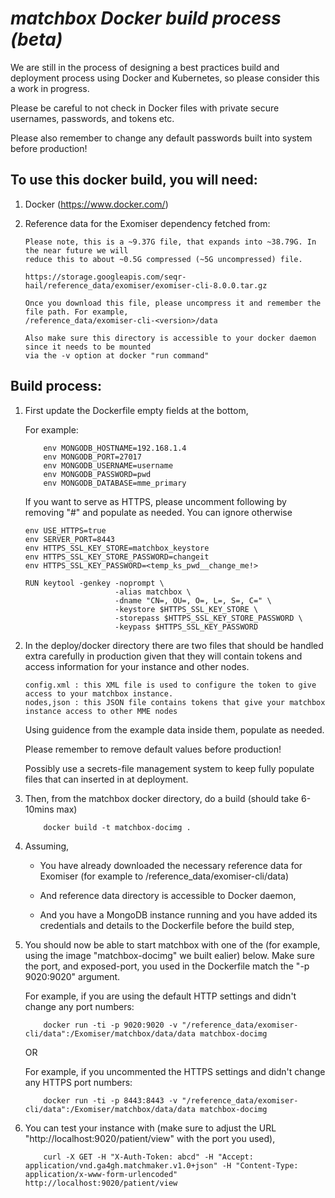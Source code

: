 # <i>matchbox Docker build process (beta)</i>

We are still in the process of designing a best practices build and deployment process using Docker and Kubernetes, so please consider this a work in progress. 

Please be careful to not check in Docker files with private secure
usernames, passwords, and tokens etc. 

Please also remember to change any default passwords built into system before production!

## To use this docker build, you will need:

1. Docker (https://www.docker.com/)

2. Reference data for the Exomiser dependency fetched from:
	```
	Please note, this is a ~9.37G file, that expands into ~38.79G. In the near future we will
	reduce this to about ~0.5G compressed (~5G uncompressed) file.
	
	https://storage.googleapis.com/seqr-hail/reference_data/exomiser/exomiser-cli-8.0.0.tar.gz
	
	Once you download this file, please uncompress it and remember the file path. For example,
	/reference_data/exomiser-cli-<version>/data
	
	Also make sure this directory is accessible to your docker daemon since it needs to be mounted
	via the -v option at docker "run command"
	```
	
	

## Build process:

1. First update the Dockerfile empty fields at the bottom,
	
	For example:
	
	```
		env MONGODB_HOSTNAME=192.168.1.4
		env MONGODB_PORT=27017
		env MONGODB_USERNAME=username
		env MONGODB_PASSWORD=pwd
		env MONGODB_DATABASE=mme_primary
	```
	
	If you want to serve as HTTPS, please uncomment following by removing "#" and populate as needed. You can ignore otherwise
	
	```
	env USE_HTTPS=true
	env SERVER_PORT=8443
	env HTTPS_SSL_KEY_STORE=matchbox_keystore
	env HTTPS_SSL_KEY_STORE_PASSWORD=changeit
	env HTTPS_SSL_KEY_PASSWORD=<temp_ks_pwd__change_me!>
	
	RUN keytool -genkey -noprompt \
						-alias matchbox \
						-dname "CN=, OU=, O=, L=, S=, C=" \
						-keystore $HTTPS_SSL_KEY_STORE \
						-storepass $HTTPS_SSL_KEY_STORE_PASSWORD \
						-keypass $HTTPS_SSL_KEY_PASSWORD
	```
	
2. In the deploy/docker directory there are two files that should be handled extra carefully in production given that they will contain tokens and access information for your instance and other nodes.
	```
	config.xml : this XML file is used to configure the token to give access to your matchbox instance. 
	nodes,json : this JSON file contains tokens that give your matchbox instance access to other MME nodes
	``` 
	
	Using guidence from the example data inside them, populate as needed. 
	
	Please remember to remove default values before production!
	
	Possibly use a secrets-file management system to keep fully populate files that can inserted in at deployment.
	
	
3. Then, from the matchbox docker directory, do a build (should take 6-10mins max)
	```
		docker build -t matchbox-docimg .
	```
	
4. Assuming,

	* You have already downloaded the necessary reference data for Exomiser (for example to /reference_data/exomiser-cli/data) 
	
	* And reference data directory is accessible to Docker daemon, 
	
	* And you have a MongoDB instance running and you have added its credentials and details to the Dockerfile before the build step, 


5. You should now be able to start matchbox with one of the (for example, using the image "matchbox-docimg" we built ealier) below. Make sure the port, and exposed-port, you used in the Dockerfile match the "-p 9020:9020" argument.

	For example, if you are using the default HTTP settings and didn't change any port numbers:
	```
		docker run -ti -p 9020:9020 -v "/reference_data/exomiser-cli/data":/Exomiser/matchbox/data/data matchbox-docimg 
	``` 
	
	OR
	
	For example, if you uncommented the HTTPS settings and didn't change any HTTPS port numbers:
	```
		docker run -ti -p 8443:8443 -v "/reference_data/exomiser-cli/data":/Exomiser/matchbox/data/data matchbox-docimg 
	``` 


6. You can test your instance with (make sure to adjust the URL "http://localhost:9020/patient/view" with the port you used),
	
	```
		curl -X GET -H "X-Auth-Token: abcd" -H "Accept: application/vnd.ga4gh.matchmaker.v1.0+json" -H "Content-Type: application/x-www-form-urlencoded" http://localhost:9020/patient/view
	```



 
